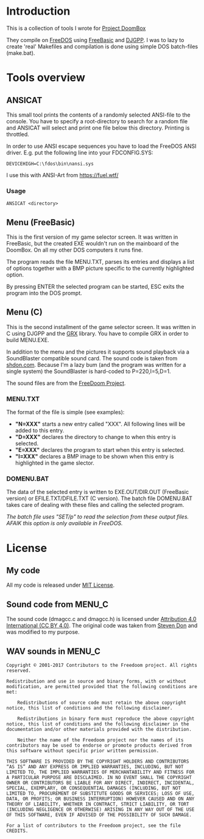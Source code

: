 # Introduction
This is a collection of tools I wrote for [Project DoomBox](http://fridayfreaks.de/2017/11/19/project-doombox/)

They compile on [FreeDOS](http://www.freedos.org/) using [FreeBasic](https://www.freebasic.net/) and [DJGPP](http://www.delorie.com/djgpp/). I was to lazy to create 'real' Makefiles and compilation is done using simple DOS batch-files (make.bat).

# Tools overview
## ANSICAT
This small tool prints the contents of a randomly selected ANSI-file to the console. You have to specify a root-directory to search for a random file and ANSICAT will select and print one file below this directory. Printing is throttled.

In order to use ANSI escape sequences you have to load the FreeDOS ANSI driver. E.g. put the following line into your FDCONFIG.SYS:
```
DEVICEHIGH=C:\fdos\bin\nansi.sys
```

I use this with ANSI-Art from https://fuel.wtf/


### Usage
```
ANSICAT <directory>
```

## Menu (FreeBasic)
This is the first version of my game selector screen. It was written in FreeBasic, but the created EXE wouldn't run on the mainboard of the DoomBox. On all my other DOS computers it runs fine.

The program reads the file MENU.TXT, parses its entries and displays a list of options together with a BMP picture specific to the currently highlighted option.

By pressing ENTER the selected program can be started, ESC exits the program into the DOS prompt.

## Menu (C)
This is the second installment of the game selector screen. It was written in C using DJGPP and the [GRX](http://grx.gnu.de/) library. You have to compile GRX in order to build MENU.EXE.

In addition to the menu and the pictures it supports sound playback via a SoundBlaster compatible sound card. The sound code is taken from [shdon.com](http://www.shdon.com/dos/sound).
Because I'm a lazy bum (and the program was written for a single system) the SoundBlaster is hard-coded to P=220,I=5,D=1.

The sound files are from the [FreeDoom Project](https://freedoom.github.io/).

### MENU.TXT
The format of the file is simple (see examples):
* __"N=XXX"__ starts a new entry called "XXX". All following lines will be added to this entry.
* __"D=XXX"__ declares the directory to change to when this entry is selected.
* __"E=XXX"__ declares the program to start when this entry is selected.
* __"I=XXX"__ declares a BMP image to be shown when this entry is highlighted in the game slector.

### DOMENU.BAT
The data of the selected entry is written to EXE.OUT/DIR.OUT (FreeBasic version) or EFILE.TXT/DFILE.TXT (C version). The batch file DOMENU.BAT takes care of dealing with these files and calling the selected program.

*The batch file uses "SET/p" to read the selection from these output files. AFAIK this option is only available in FreeDOS.*

# License
## My code
All my code is released under [MIT License](https://opensource.org/licenses/MIT).

## Sound code from MENU_C
The sound code (dmagcc.c and dmagcc.h) is licensed under 
[Attribution 4.0 International (CC BY 4.0)](https://creativecommons.org/licenses/by/4.0/). 
The original code was taken from [Steven Don](http://www.shdon.com/dos/sound) and was modified to my purpose.

## WAV sounds in MENU_C
```
Copyright © 2001-2017 Contributors to the Freedoom project. All rights reserved.

Redistribution and use in source and binary forms, with or without modification, are permitted provided that the following conditions are met:

    Redistributions of source code must retain the above copyright notice, this list of conditions and the following disclaimer.

    Redistributions in binary form must reproduce the above copyright notice, this list of conditions and the following disclaimer in the documentation and/or other materials provided with the distribution.

    Neither the name of the Freedoom project nor the names of its contributors may be used to endorse or promote products derived from this software without specific prior written permission.

THIS SOFTWARE IS PROVIDED BY THE COPYRIGHT HOLDERS AND CONTRIBUTORS “AS IS” AND ANY EXPRESS OR IMPLIED WARRANTIES, INCLUDING, BUT NOT LIMITED TO, THE IMPLIED WARRANTIES OF MERCHANTABILITY AND FITNESS FOR A PARTICULAR PURPOSE ARE DISCLAIMED. IN NO EVENT SHALL THE COPYRIGHT OWNER OR CONTRIBUTORS BE LIABLE FOR ANY DIRECT, INDIRECT, INCIDENTAL, SPECIAL, EXEMPLARY, OR CONSEQUENTIAL DAMAGES (INCLUDING, BUT NOT LIMITED TO, PROCUREMENT OF SUBSTITUTE GOODS OR SERVICES; LOSS OF USE, DATA, OR PROFITS; OR BUSINESS INTERRUPTION) HOWEVER CAUSED AND ON ANY THEORY OF LIABILITY, WHETHER IN CONTRACT, STRICT LIABILITY, OR TORT (INCLUDING NEGLIGENCE OR OTHERWISE) ARISING IN ANY WAY OUT OF THE USE OF THIS SOFTWARE, EVEN IF ADVISED OF THE POSSIBILITY OF SUCH DAMAGE.

For a list of contributors to the Freedoom project, see the file CREDITS.
```
